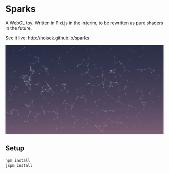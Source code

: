# Sparks

A WebGL toy. Written in Pixi.js in the interim, to be rewritten as pure shaders in the future.

See it live: http://noisek.github.io/sparks

![](./screenshot.png)

## Setup
```
npm install
jspm install
```